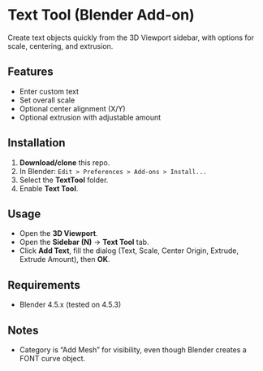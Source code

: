 # Text Tool (Blender Add-on)

Create text objects quickly from the 3D Viewport sidebar, with options for scale, centering, and extrusion.

## Features
- Enter custom text
- Set overall scale
- Optional center alignment (X/Y)
- Optional extrusion with adjustable amount

## Installation
1. **Download/clone** this repo.
2. In Blender: `Edit > Preferences > Add-ons > Install...`
3. Select the **TextTool** folder.
4. Enable **Text Tool**.

## Usage
- Open the **3D Viewport**.
- Open the **Sidebar (N)** → **Text Tool** tab.
- Click **Add Text**, fill the dialog (Text, Scale, Center Origin, Extrude, Extrude Amount), then **OK**.

## Requirements
- Blender 4.5.x (tested on 4.5.3)

## Notes
- Category is “Add Mesh” for visibility, even though Blender creates a FONT curve object.
